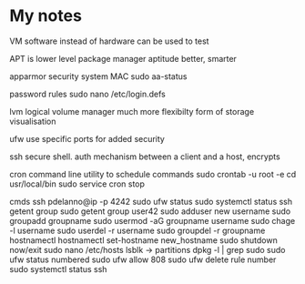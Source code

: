 # My notes

VM
software instead of hardware
can be used to test

APT is lower level
package manager
aptitude better, smarter

apparmor
security system MAC
sudo aa-status

password rules
sudo nano /etc/login.defs

lvm
logical volume manager
much more flexibilty
form of storage visualisation

ufw
use specific ports for added security

ssh
secure shell. auth mechanism between a client and a host, encrypts

cron
command line utility to schedule commands
sudo crontab -u root -e
cd usr/local/bin
sudo service cron stop

cmds
ssh pdelanno@ip -p 4242
sudo ufw status
sudo systemctl status ssh
getent group sudo
getent group user42
sudo adduser new username
sudo groupadd groupname
sudo usermod -aG groupname username
sudo chage -l username
sudo userdel -r username
sudo groupdel -r groupname
hostnamectl
hostnamectl set-hostname new_hostname
sudo shutdown now/exit
sudo nano /etc/hosts
lsblk -> partitions
dpkg -l | grep sudo
sudo ufw status numbered
sudo ufw allow 808
sudo ufw delete rule number
sudo systemctl status ssh
